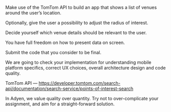 Make use of the TomTom API to build an app that shows a list of venues around the user’s location. 

Optionally, give the user a possibility to adjust the radius of interest. 

Decide yourself which venue details should be relevant to the user. 

You have full freedom on how to present data on screen. 

Submit the code that you consider to be final. 

We are going to check your implementation for understanding mobile platform specifics, correct UX choices, overall architecture design and code quality. 


TomTom API —
https://developer.tomtom.com/search-api/documentation/search-service/points-of-interest-search


In Adyen, we value quality over quantity. Try not to over-complicate your assignment, and aim for a straight-forward solution.
